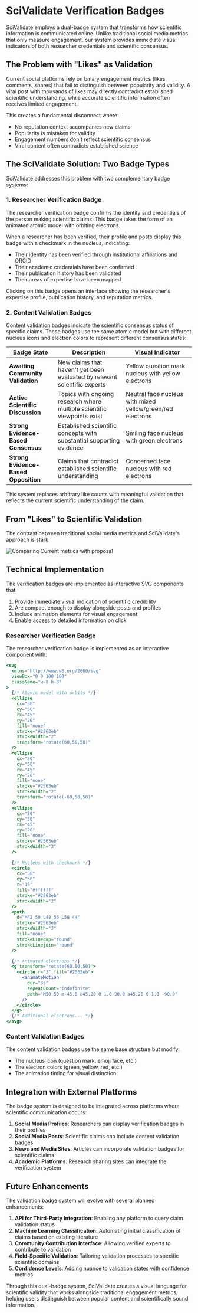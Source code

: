 # SciValidate Verification Badges

SciValidate employs a dual-badge system that transforms how scientific information is communicated online. Unlike traditional social media metrics that only measure engagement, our system provides immediate visual indicators of both researcher credentials and scientific consensus.

## The Problem with "Likes" as Validation

Current social platforms rely on binary engagement metrics (likes, comments, shares) that fail to distinguish between popularity and validity. A viral post with thousands of likes may directly contradict established scientific understanding, while accurate scientific information often receives limited engagement.

This creates a fundamental disconnect where:

- No reputation context accompanies new claims
- Popularity is mistaken for validity
- Engagement numbers don't reflect scientific consensus
- Viral content often contradicts established science

## The SciValidate Solution: Two Badge Types

SciValidate addresses this problem with two complementary badge systems:

### 1. Researcher Verification Badge

The researcher verification badge confirms the identity and credentials of the person making scientific claims. This badge takes the form of an animated atomic model with orbiting electrons.

When a researcher has been verified, their profile and posts display this badge with a checkmark in the nucleus, indicating:

- Their identity has been verified through institutional affiliations and ORCID
- Their academic credentials have been confirmed
- Their publication history has been validated
- Their areas of expertise have been mapped

Clicking on this badge opens an interface showing the researcher's expertise profile, publication history, and reputation metrics.

### 2. Content Validation Badges

Content validation badges indicate the scientific consensus status of specific claims. These badges use the same atomic model but with different nucleus icons and electron colors to represent different consensus states:

| Badge State                          | Description                                                               | Visual Indicator                                           |
| ------------------------------------ | ------------------------------------------------------------------------- | ---------------------------------------------------------- |
| **Awaiting Community Validation**    | New claims that haven't yet been evaluated by relevant scientific experts | Yellow question mark nucleus with yellow electrons         |
| **Active Scientific Discussion**     | Topics with ongoing research where multiple scientific viewpoints exist   | Neutral face nucleus with mixed yellow/green/red electrons |
| **Strong Evidence-Based Consensus**  | Established scientific concepts with substantial supporting evidence      | Smiling face nucleus with green electrons                  |
| **Strong Evidence-Based Opposition** | Claims that contradict established scientific understanding               | Concerned face nucleus with red electrons                  |

This system replaces arbitrary like counts with meaningful validation that reflects the current scientific understanding of the claim.

## From "Likes" to Scientific Validation

The contrast between traditional social media metrics and SciValidate's approach is stark:

![Comparing Current metrics with proposal](docs/images/comparison.png)

## Technical Implementation

The verification badges are implemented as interactive SVG components that:

1. Provide immediate visual indication of scientific credibility
2. Are compact enough to display alongside posts and profiles
3. Include animation elements for visual engagement
4. Enable access to detailed information on click

### Researcher Verification Badge

The researcher verification badge is implemented as an interactive component with:

```jsx
<svg
  xmlns="http://www.w3.org/2000/svg"
  viewBox="0 0 100 100"
  className="w-8 h-8"
>
  {/* Atomic model with orbits */}
  <ellipse
    cx="50"
    cy="50"
    rx="45"
    ry="20"
    fill="none"
    stroke="#2563eb"
    strokeWidth="2"
    transform="rotate(60,50,50)"
  />
  <ellipse
    cx="50"
    cy="50"
    rx="45"
    ry="20"
    fill="none"
    stroke="#2563eb"
    strokeWidth="2"
    transform="rotate(-60,50,50)"
  />
  <ellipse
    cx="50"
    cy="50"
    rx="45"
    ry="20"
    fill="none"
    stroke="#2563eb"
    strokeWidth="2"
  />

  {/* Nucleus with checkmark */}
  <circle
    cx="50"
    cy="50"
    r="15"
    fill="#ffffff"
    stroke="#2563eb"
    strokeWidth="2"
  />
  <path
    d="M42 50 L48 56 L58 44"
    stroke="#2563eb"
    strokeWidth="3"
    fill="none"
    strokeLinecap="round"
    strokeLinejoin="round"
  />

  {/* Animated electrons */}
  <g transform="rotate(60,50,50)">
    <circle r="3" fill="#2563eb">
      <animateMotion
        dur="3s"
        repeatCount="indefinite"
        path="M50,50 m-45,0 a45,20 0 1,0 90,0 a45,20 0 1,0 -90,0"
      />
    </circle>
  </g>
  {/* Additional electrons... */}
</svg>
```

### Content Validation Badges

The content validation badges use the same base structure but modify:

- The nucleus icon (question mark, emoji face, etc.)
- The electron colors (green, yellow, red, etc.)
- The animation timing for visual distinction

## Integration with External Platforms

The badge system is designed to be integrated across platforms where scientific communication occurs:

1. **Social Media Profiles**: Researchers can display verification badges in their profiles
2. **Social Media Posts**: Scientific claims can include content validation badges
3. **News and Media Sites**: Articles can incorporate validation badges for scientific claims
4. **Academic Platforms**: Research sharing sites can integrate the verification system

## Future Enhancements

The validation badge system will evolve with several planned enhancements:

1. **API for Third-Party Integration**: Enabling any platform to query claim validation status
2. **Machine Learning Classification**: Automating initial classification of claims based on existing literature
3. **Community Contribution Interface**: Allowing verified experts to contribute to validation
4. **Field-Specific Validation**: Tailoring validation processes to specific scientific domains
5. **Confidence Levels**: Adding nuance to validation states with confidence metrics

Through this dual-badge system, SciValidate creates a visual language for scientific validity that works alongside traditional engagement metrics, helping users distinguish between popular content and scientifically sound information.
